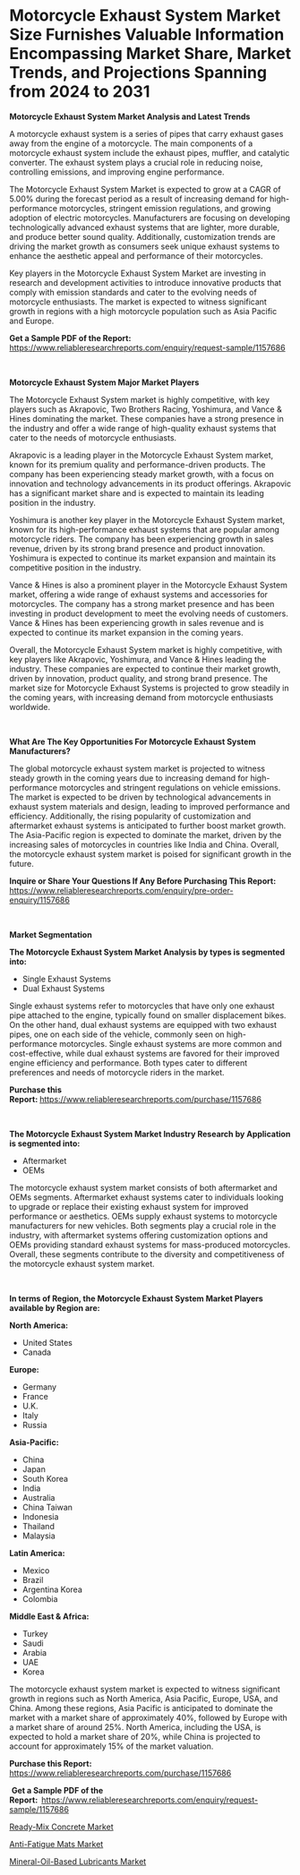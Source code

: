 <p><h1>Motorcycle Exhaust System Market Size Furnishes Valuable Information Encompassing Market Share, Market Trends, and Projections Spanning from 2024 to 2031</h1></p><p><strong>Motorcycle Exhaust System Market Analysis and Latest Trends</strong></p>
<p><p>A motorcycle exhaust system is a series of pipes that carry exhaust gases away from the engine of a motorcycle. The main components of a motorcycle exhaust system include the exhaust pipes, muffler, and catalytic converter. The exhaust system plays a crucial role in reducing noise, controlling emissions, and improving engine performance.</p><p>The Motorcycle Exhaust System Market is expected to grow at a CAGR of 5.00% during the forecast period as a result of increasing demand for high-performance motorcycles, stringent emission regulations, and growing adoption of electric motorcycles. Manufacturers are focusing on developing technologically advanced exhaust systems that are lighter, more durable, and produce better sound quality. Additionally, customization trends are driving the market growth as consumers seek unique exhaust systems to enhance the aesthetic appeal and performance of their motorcycles.</p><p>Key players in the Motorcycle Exhaust System Market are investing in research and development activities to introduce innovative products that comply with emission standards and cater to the evolving needs of motorcycle enthusiasts. The market is expected to witness significant growth in regions with a high motorcycle population such as Asia Pacific and Europe.</p></p>
<p><strong>Get a Sample PDF of the Report:&nbsp;</strong> <a href="https://www.reliableresearchreports.com/enquiry/request-sample/1157686">https://www.reliableresearchreports.com/enquiry/request-sample/1157686</a></p>
<p>&nbsp;</p>
<p><strong>Motorcycle Exhaust System Major Market Players</strong></p>
<p><p>The Motorcycle Exhaust System market is highly competitive, with key players such as Akrapovic, Two Brothers Racing, Yoshimura, and Vance & Hines dominating the market. These companies have a strong presence in the industry and offer a wide range of high-quality exhaust systems that cater to the needs of motorcycle enthusiasts.</p><p>Akrapovic is a leading player in the Motorcycle Exhaust System market, known for its premium quality and performance-driven products. The company has been experiencing steady market growth, with a focus on innovation and technology advancements in its product offerings. Akrapovic has a significant market share and is expected to maintain its leading position in the industry.</p><p>Yoshimura is another key player in the Motorcycle Exhaust System market, known for its high-performance exhaust systems that are popular among motorcycle riders. The company has been experiencing growth in sales revenue, driven by its strong brand presence and product innovation. Yoshimura is expected to continue its market expansion and maintain its competitive position in the industry.</p><p>Vance & Hines is also a prominent player in the Motorcycle Exhaust System market, offering a wide range of exhaust systems and accessories for motorcycles. The company has a strong market presence and has been investing in product development to meet the evolving needs of customers. Vance & Hines has been experiencing growth in sales revenue and is expected to continue its market expansion in the coming years.</p><p>Overall, the Motorcycle Exhaust System market is highly competitive, with key players like Akrapovic, Yoshimura, and Vance & Hines leading the industry. These companies are expected to continue their market growth, driven by innovation, product quality, and strong brand presence. The market size for Motorcycle Exhaust Systems is projected to grow steadily in the coming years, with increasing demand from motorcycle enthusiasts worldwide.</p></p>
<p>&nbsp;</p>
<p><strong>What Are The Key Opportunities For Motorcycle Exhaust System Manufacturers?</strong></p>
<p><p>The global motorcycle exhaust system market is projected to witness steady growth in the coming years due to increasing demand for high-performance motorcycles and stringent regulations on vehicle emissions. The market is expected to be driven by technological advancements in exhaust system materials and design, leading to improved performance and efficiency. Additionally, the rising popularity of customization and aftermarket exhaust systems is anticipated to further boost market growth. The Asia-Pacific region is expected to dominate the market, driven by the increasing sales of motorcycles in countries like India and China. Overall, the motorcycle exhaust system market is poised for significant growth in the future.</p></p>
<p><strong>Inquire or Share Your Questions If Any Before Purchasing This Report:</strong> <a href="https://www.reliableresearchreports.com/enquiry/pre-order-enquiry/1157686">https://www.reliableresearchreports.com/enquiry/pre-order-enquiry/1157686</a></p>
<p>&nbsp;</p>
<p><strong>Market Segmentation</strong></p>
<p><strong>The Motorcycle Exhaust System Market Analysis by types is segmented into:</strong></p>
<p><ul><li>Single Exhaust Systems</li><li>Dual Exhaust Systems</li></ul></p>
<p><p>Single exhaust systems refer to motorcycles that have only one exhaust pipe attached to the engine, typically found on smaller displacement bikes. On the other hand, dual exhaust systems are equipped with two exhaust pipes, one on each side of the vehicle, commonly seen on high-performance motorcycles. Single exhaust systems are more common and cost-effective, while dual exhaust systems are favored for their improved engine efficiency and performance. Both types cater to different preferences and needs of motorcycle riders in the market.</p></p>
<p><strong>Purchase this Report:&nbsp;</strong><a href="https://www.reliableresearchreports.com/purchase/1157686">https://www.reliableresearchreports.com/purchase/1157686</a></p>
<p>&nbsp;</p>
<p><strong>The Motorcycle Exhaust System Market Industry Research by Application is segmented into:</strong></p>
<p><ul><li>Aftermarket</li><li>OEMs</li></ul></p>
<p><p>The motorcycle exhaust system market consists of both aftermarket and OEMs segments. Aftermarket exhaust systems cater to individuals looking to upgrade or replace their existing exhaust system for improved performance or aesthetics. OEMs supply exhaust systems to motorcycle manufacturers for new vehicles. Both segments play a crucial role in the industry, with aftermarket systems offering customization options and OEMs providing standard exhaust systems for mass-produced motorcycles. Overall, these segments contribute to the diversity and competitiveness of the motorcycle exhaust system market.</p></p>
<p>&nbsp;</p>
<p><strong>In terms of Region, the Motorcycle Exhaust System Market Players available by Region are:</strong></p>
<p>
    <p> <strong> North America: </strong>
        <ul>
            <li>United States</li>
            <li>Canada</li>
        </ul>
        </p> 
    <p> <strong> Europe: </strong>
        <ul>
            <li>Germany</li>
            <li>France</li>
            <li>U.K.</li>
            <li>Italy</li>
            <li>Russia</li>
        </ul>
        </p> 
    <p> <strong> Asia-Pacific: </strong>
        <ul>
            <li>China</li>
            <li>Japan</li>
            <li>South Korea</li>
            <li>India</li>
            <li>Australia</li>
            <li>China Taiwan</li>
            <li>Indonesia</li>
            <li>Thailand</li>
            <li>Malaysia</li>
        </ul>
        </p> 
    <p> <strong> Latin America: </strong>
        <ul>
            <li>Mexico</li>
            <li>Brazil</li>
            <li>Argentina Korea</li>
            <li>Colombia</li>
        </ul>
        </p> 
    <p> <strong> Middle East & Africa: </strong>
        <ul>
            <li>Turkey</li>
            <li>Saudi</li>
            <li>Arabia</li>
            <li>UAE</li>
            <li>Korea</li>
        </ul>
    </p>
    </p>
<p><p>The motorcycle exhaust system market is expected to witness significant growth in regions such as North America, Asia Pacific, Europe, USA, and China. Among these regions, Asia Pacific is anticipated to dominate the market with a market share of approximately 40%, followed by Europe with a market share of around 25%. North America, including the USA, is expected to hold a market share of 20%, while China is projected to account for approximately 15% of the market valuation.</p></p>
<p><strong>Purchase this Report: </strong><a href="https://www.reliableresearchreports.com/purchase/1157686">https://www.reliableresearchreports.com/purchase/1157686</a></p>
<p>&nbsp;<strong>Get a Sample PDF of the Report:&nbsp;&nbsp;</strong><a href="https://www.reliableresearchreports.com/enquiry/request-sample/1157686">https://www.reliableresearchreports.com/enquiry/request-sample/1157686</a></p>
<p><strong></strong></p>
<p><p><a href="https://view.publitas.com/reportprime-1/ready-mix-concrete-market-challenges-opportunities-and-growth-drivers-and-major-market-players-forecasted-for-period-from-2023-2030/">Ready-Mix Concrete Market</a></p><p><a href="https://view.publitas.com/reportprime-1/decoding-the-anti-fatigue-mats-market-a-deep-dive-into-the-latest-market-trends-market-segmentation-and-competitive-analysis/">Anti-Fatigue Mats Market</a></p><p><a href="https://view.publitas.com/reportprime-1/mineral-oil-based-lubricants-market-challenges-opportunities-and-growth-drivers-and-major-market-players-forecasted-for-period-from-2023-2030/">Mineral-Oil-Based Lubricants Market</a></p></p>